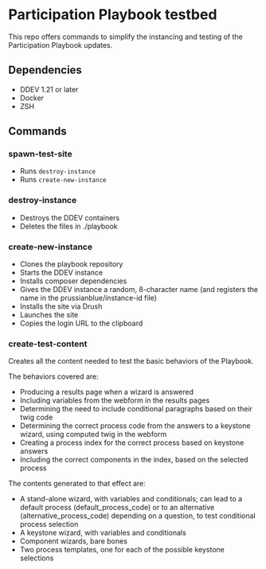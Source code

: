 # Participation Playbook testbed
This repo offers commands to simplify the instancing and testing of the Participation Playbook updates.

## Dependencies

* DDEV 1.21 or later
* Docker
* ZSH

## Commands

### spawn-test-site

* Runs `destroy-instance`
* Runs `create-new-instance`

### destroy-instance

* Destroys the DDEV containers
* Deletes the files in ./playbook

### create-new-instance

* Clones the playbook repository
* Starts the DDEV instance
* Installs composer dependencies
* Gives the DDEV instance a random, 8-character name (and registers the name in the prussianblue/instance-id file)
* Installs the site via Drush
* Launches the site
* Copies the login URL to the clipboard

### create-test-content

Creates all the content needed to test the basic behaviors of the Playbook.

The behaviors covered are:
- Producing a results page when a wizard is answered
- Including variables from the webform in the results pages
- Determining the need to include conditional paragraphs based on their twig code
- Determining the correct process code from the answers to a keystone wizard, using computed twig in the webform
- Creating a process index for the correct process based on keystone answers
- Including the correct components in the index, based on the selected process

The contents generated to that effect are:

- A stand-alone wizard, with variables and conditionals; can lead to a default process (default_process_code) or to an alternative (alternative_process_code) depending on a question, to test conditional process selection
- A keystone wizard, with variables and conditionals
- Component wizards, bare bones
- Two process templates, one for each of the possible keystone selections
